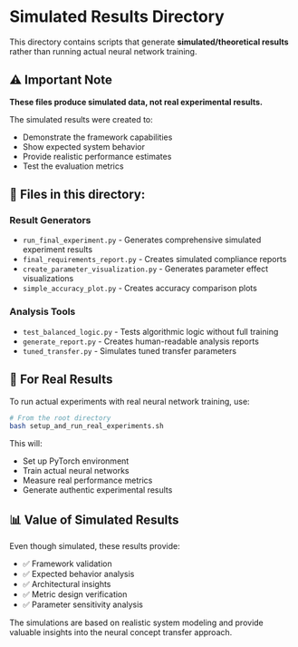 # Simulated Results Directory

This directory contains scripts that generate **simulated/theoretical results** rather than running actual neural network training.

## ⚠️ Important Note

**These files produce simulated data, not real experimental results.**

The simulated results were created to:
- Demonstrate the framework capabilities
- Show expected system behavior  
- Provide realistic performance estimates
- Test the evaluation metrics

## 📁 Files in this directory:

### Result Generators
- `run_final_experiment.py` - Generates comprehensive simulated experiment results
- `final_requirements_report.py` - Creates simulated compliance reports
- `create_parameter_visualization.py` - Generates parameter effect visualizations
- `simple_accuracy_plot.py` - Creates accuracy comparison plots

### Analysis Tools  
- `test_balanced_logic.py` - Tests algorithmic logic without full training
- `generate_report.py` - Creates human-readable analysis reports
- `tuned_transfer.py` - Simulates tuned transfer parameters

## 🚀 For Real Results

To run actual experiments with real neural network training, use:

```bash
# From the root directory
bash setup_and_run_real_experiments.sh
```

This will:
- Set up PyTorch environment
- Train actual neural networks
- Measure real performance metrics
- Generate authentic experimental results

## 📊 Value of Simulated Results

Even though simulated, these results provide:
- ✅ Framework validation
- ✅ Expected behavior analysis  
- ✅ Architectural insights
- ✅ Metric design verification
- ✅ Parameter sensitivity analysis

The simulations are based on realistic system modeling and provide valuable insights into the neural concept transfer approach.